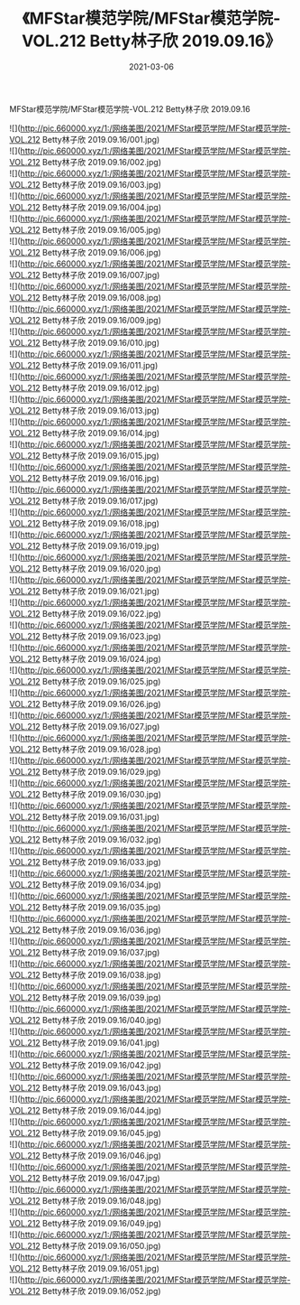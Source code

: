 ﻿---
layout: post
title:  《MFStar模范学院/MFStar模范学院-VOL.212 Betty林子欣 2019.09.16》
date:   2021-03-06
img: http://pic.660000.xyz/1:/网络美图/2021/MFStar模范学院/MFStar模范学院-VOL.212 Betty林子欣 2019.09.16/000.jpg
categories: [美女, 清纯, 唯美]
---

MFStar模范学院/MFStar模范学院-VOL.212 Betty林子欣 2019.09.16

 ![](http://pic.660000.xyz/1:/网络美图/2021/MFStar模范学院/MFStar模范学院-VOL.212 Betty林子欣 2019.09.16/001.jpg) <br>![](http://pic.660000.xyz/1:/网络美图/2021/MFStar模范学院/MFStar模范学院-VOL.212 Betty林子欣 2019.09.16/002.jpg) <br>![](http://pic.660000.xyz/1:/网络美图/2021/MFStar模范学院/MFStar模范学院-VOL.212 Betty林子欣 2019.09.16/003.jpg) <br>![](http://pic.660000.xyz/1:/网络美图/2021/MFStar模范学院/MFStar模范学院-VOL.212 Betty林子欣 2019.09.16/004.jpg) <br>![](http://pic.660000.xyz/1:/网络美图/2021/MFStar模范学院/MFStar模范学院-VOL.212 Betty林子欣 2019.09.16/005.jpg) <br>![](http://pic.660000.xyz/1:/网络美图/2021/MFStar模范学院/MFStar模范学院-VOL.212 Betty林子欣 2019.09.16/006.jpg) <br>![](http://pic.660000.xyz/1:/网络美图/2021/MFStar模范学院/MFStar模范学院-VOL.212 Betty林子欣 2019.09.16/007.jpg) <br>![](http://pic.660000.xyz/1:/网络美图/2021/MFStar模范学院/MFStar模范学院-VOL.212 Betty林子欣 2019.09.16/008.jpg) <br>![](http://pic.660000.xyz/1:/网络美图/2021/MFStar模范学院/MFStar模范学院-VOL.212 Betty林子欣 2019.09.16/009.jpg) <br>![](http://pic.660000.xyz/1:/网络美图/2021/MFStar模范学院/MFStar模范学院-VOL.212 Betty林子欣 2019.09.16/010.jpg) <br>![](http://pic.660000.xyz/1:/网络美图/2021/MFStar模范学院/MFStar模范学院-VOL.212 Betty林子欣 2019.09.16/011.jpg) <br>![](http://pic.660000.xyz/1:/网络美图/2021/MFStar模范学院/MFStar模范学院-VOL.212 Betty林子欣 2019.09.16/012.jpg) <br>![](http://pic.660000.xyz/1:/网络美图/2021/MFStar模范学院/MFStar模范学院-VOL.212 Betty林子欣 2019.09.16/013.jpg) <br>![](http://pic.660000.xyz/1:/网络美图/2021/MFStar模范学院/MFStar模范学院-VOL.212 Betty林子欣 2019.09.16/014.jpg) <br>![](http://pic.660000.xyz/1:/网络美图/2021/MFStar模范学院/MFStar模范学院-VOL.212 Betty林子欣 2019.09.16/015.jpg) <br>![](http://pic.660000.xyz/1:/网络美图/2021/MFStar模范学院/MFStar模范学院-VOL.212 Betty林子欣 2019.09.16/016.jpg) <br>![](http://pic.660000.xyz/1:/网络美图/2021/MFStar模范学院/MFStar模范学院-VOL.212 Betty林子欣 2019.09.16/017.jpg) <br>![](http://pic.660000.xyz/1:/网络美图/2021/MFStar模范学院/MFStar模范学院-VOL.212 Betty林子欣 2019.09.16/018.jpg) <br>![](http://pic.660000.xyz/1:/网络美图/2021/MFStar模范学院/MFStar模范学院-VOL.212 Betty林子欣 2019.09.16/019.jpg) <br>![](http://pic.660000.xyz/1:/网络美图/2021/MFStar模范学院/MFStar模范学院-VOL.212 Betty林子欣 2019.09.16/020.jpg) <br>![](http://pic.660000.xyz/1:/网络美图/2021/MFStar模范学院/MFStar模范学院-VOL.212 Betty林子欣 2019.09.16/021.jpg) <br>![](http://pic.660000.xyz/1:/网络美图/2021/MFStar模范学院/MFStar模范学院-VOL.212 Betty林子欣 2019.09.16/022.jpg) <br>![](http://pic.660000.xyz/1:/网络美图/2021/MFStar模范学院/MFStar模范学院-VOL.212 Betty林子欣 2019.09.16/023.jpg) <br>![](http://pic.660000.xyz/1:/网络美图/2021/MFStar模范学院/MFStar模范学院-VOL.212 Betty林子欣 2019.09.16/024.jpg) <br>![](http://pic.660000.xyz/1:/网络美图/2021/MFStar模范学院/MFStar模范学院-VOL.212 Betty林子欣 2019.09.16/025.jpg) <br>![](http://pic.660000.xyz/1:/网络美图/2021/MFStar模范学院/MFStar模范学院-VOL.212 Betty林子欣 2019.09.16/026.jpg) <br>![](http://pic.660000.xyz/1:/网络美图/2021/MFStar模范学院/MFStar模范学院-VOL.212 Betty林子欣 2019.09.16/027.jpg) <br>![](http://pic.660000.xyz/1:/网络美图/2021/MFStar模范学院/MFStar模范学院-VOL.212 Betty林子欣 2019.09.16/028.jpg) <br>![](http://pic.660000.xyz/1:/网络美图/2021/MFStar模范学院/MFStar模范学院-VOL.212 Betty林子欣 2019.09.16/029.jpg) <br>![](http://pic.660000.xyz/1:/网络美图/2021/MFStar模范学院/MFStar模范学院-VOL.212 Betty林子欣 2019.09.16/030.jpg) <br>![](http://pic.660000.xyz/1:/网络美图/2021/MFStar模范学院/MFStar模范学院-VOL.212 Betty林子欣 2019.09.16/031.jpg) <br>![](http://pic.660000.xyz/1:/网络美图/2021/MFStar模范学院/MFStar模范学院-VOL.212 Betty林子欣 2019.09.16/032.jpg) <br>![](http://pic.660000.xyz/1:/网络美图/2021/MFStar模范学院/MFStar模范学院-VOL.212 Betty林子欣 2019.09.16/033.jpg) <br>![](http://pic.660000.xyz/1:/网络美图/2021/MFStar模范学院/MFStar模范学院-VOL.212 Betty林子欣 2019.09.16/034.jpg) <br>![](http://pic.660000.xyz/1:/网络美图/2021/MFStar模范学院/MFStar模范学院-VOL.212 Betty林子欣 2019.09.16/035.jpg) <br>![](http://pic.660000.xyz/1:/网络美图/2021/MFStar模范学院/MFStar模范学院-VOL.212 Betty林子欣 2019.09.16/036.jpg) <br>![](http://pic.660000.xyz/1:/网络美图/2021/MFStar模范学院/MFStar模范学院-VOL.212 Betty林子欣 2019.09.16/037.jpg) <br>![](http://pic.660000.xyz/1:/网络美图/2021/MFStar模范学院/MFStar模范学院-VOL.212 Betty林子欣 2019.09.16/038.jpg) <br>![](http://pic.660000.xyz/1:/网络美图/2021/MFStar模范学院/MFStar模范学院-VOL.212 Betty林子欣 2019.09.16/039.jpg) <br>![](http://pic.660000.xyz/1:/网络美图/2021/MFStar模范学院/MFStar模范学院-VOL.212 Betty林子欣 2019.09.16/040.jpg) <br>![](http://pic.660000.xyz/1:/网络美图/2021/MFStar模范学院/MFStar模范学院-VOL.212 Betty林子欣 2019.09.16/041.jpg) <br>![](http://pic.660000.xyz/1:/网络美图/2021/MFStar模范学院/MFStar模范学院-VOL.212 Betty林子欣 2019.09.16/042.jpg) <br>![](http://pic.660000.xyz/1:/网络美图/2021/MFStar模范学院/MFStar模范学院-VOL.212 Betty林子欣 2019.09.16/043.jpg) <br>![](http://pic.660000.xyz/1:/网络美图/2021/MFStar模范学院/MFStar模范学院-VOL.212 Betty林子欣 2019.09.16/044.jpg) <br>![](http://pic.660000.xyz/1:/网络美图/2021/MFStar模范学院/MFStar模范学院-VOL.212 Betty林子欣 2019.09.16/045.jpg) <br>![](http://pic.660000.xyz/1:/网络美图/2021/MFStar模范学院/MFStar模范学院-VOL.212 Betty林子欣 2019.09.16/046.jpg) <br>![](http://pic.660000.xyz/1:/网络美图/2021/MFStar模范学院/MFStar模范学院-VOL.212 Betty林子欣 2019.09.16/047.jpg) <br>![](http://pic.660000.xyz/1:/网络美图/2021/MFStar模范学院/MFStar模范学院-VOL.212 Betty林子欣 2019.09.16/048.jpg) <br>![](http://pic.660000.xyz/1:/网络美图/2021/MFStar模范学院/MFStar模范学院-VOL.212 Betty林子欣 2019.09.16/049.jpg) <br>![](http://pic.660000.xyz/1:/网络美图/2021/MFStar模范学院/MFStar模范学院-VOL.212 Betty林子欣 2019.09.16/050.jpg) <br>![](http://pic.660000.xyz/1:/网络美图/2021/MFStar模范学院/MFStar模范学院-VOL.212 Betty林子欣 2019.09.16/051.jpg) <br>![](http://pic.660000.xyz/1:/网络美图/2021/MFStar模范学院/MFStar模范学院-VOL.212 Betty林子欣 2019.09.16/052.jpg) <br>